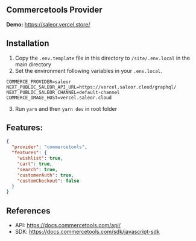 ## Commercetools Provider

**Demo:** https://saleor.vercel.store/

## Installation

1. Copy the `.env.template` file in this directory to `/site/.env.local` in the main directory
2. Set the environment following variables in your `.env.local`.
```
COMMERCE_PROVIDER=saleor
NEXT_PUBLIC_SALEOR_API_URL=https://vercel.saleor.cloud/graphql/
NEXT_PUBLIC_SALEOR_CHANNEL=default-channel
COMMERCE_IMAGE_HOST=vercel.saleor.cloud
```
3. Run `yarn` and then `yarn dev` in root folder

## Features:

```json
{
  "provider": "commercetools",
  "features": {
    "wishlist": true,
    "cart": true,
    "search": true,
    "customerAuth": true,
    "customCheckout": false
  }
}
```

## References

- API: https://docs.commercetools.com/api/
- SDK: https://docs.commercetools.com/sdk/javascript-sdk
